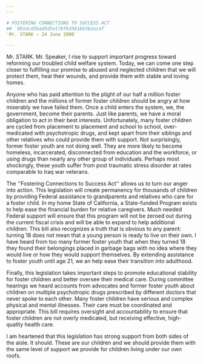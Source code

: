 ```yaml
---
---

# FOSTERING CONNECTIONS TO SUCCESS ACT
## `091dcd3bad5d5e17bfb3361b63b2acaf`
`Mr. STARK — 24 June 2008`

---
```



Mr. STARK. Mr. Speaker, I rise to support important progress toward 
reforming our troubled child welfare system. Today, we can come one 
step closer to fulfilling our promise to abused and neglected children 
that we will protect them, heal their wounds, and provide them with 
stable and loving homes.

Anyone who has paid attention to the plight of our half a million 
foster children and the millions of former foster children should be 
angry at how miserably we have failed them. Once a child enters the 
system, we, the government, become their parents. Just like parents, we 
have a moral obligation to act in their best interests. Unfortunately, 
many foster children are cycled from placement to placement and school 
to school, over-medicated with psychotropic drugs, and kept apart from 
their siblings and other relatives who could provide them with support. 
Not surprisingly, former foster youth are not doing well. They are more 
likely to become homeless, incarcerated, disconnected from education 
and the workforce, or using drugs than nearly any other group of 
individuals. Perhaps most shockingly, these youth suffer from post 
traumatic stress disorder at rates comparable to Iraq war veterans.

The ''Fostering Connections to Success Act'' allows us to turn our 
anger into action. This legislation will create permanency for 
thousands of children by providing Federal assistance to grandparents 
and relatives who care for a foster child. In my home State of 
California, a State-funded Program exists to help ease the financial 
burden for relative caregivers. Much needed Federal support will ensure 
that this program will not be zeroed out during the current fiscal 
crisis and will be able to expand to help additional children. This 
bill also recognizes a truth that is obvious to any parent: turning 18 
does not mean that a young person is ready to live on their own. I have 
heard from too many former foster youth that when they turned 18 they 
found their belongings placed in garbage bags with no idea where they 
would live or how they would support themselves. By extending 
assistance to foster youth until age 21, we an help ease their 
transition into adulthood.

Finally, this legislation takes important steps to promote 
educational stability for foster children and better oversee their 
medical care. During committee hearings we heard accounts from 
advocates and former foster youth about children on multiple 
psychotropic drugs prescribed by different doctors that never spoke to 
each other. Many foster children have serious and complex physical and 
mental illnesses. Their care must be coordinated and appropriate. This 
bill requires oversight and accountability to ensure that foster 
children are not overly medicated, but receiving effective, high-
quality health care.

I am heartened that this legislation has strong support from both 
sides of the aisle. It should. These are our children and we should 
provide them with the same level of support we provide for children 
living under our own roofs.